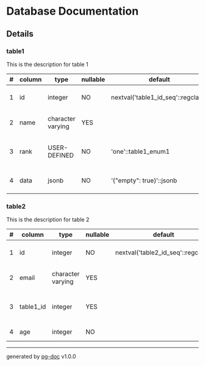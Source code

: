 # Database Documentation
## Details 
### table1
This is the description for table 1

|# |column|type|nullable|default|constraints|description|
|--:|------|----|--------|-------|-----------|-----------|
| 1 | id |  integer | NO | nextval('table1_id_seq'::regclass) | **PK** | This is the id (PK) column |
| 2 | name |  character varying | YES |  |  | This is the name column |
| 3 | rank |  USER-DEFINED | NO | 'one'::table1_enum1 |  | An enumerated rank column |
| 4 | data |  jsonb | NO | '{"empty": true}'::jsonb |  | This is a data (json) column |
### table2
This is the description for table 2

|# |column|type|nullable|default|constraints|description|
|--:|------|----|--------|-------|-----------|-----------|
| 1 | id |  integer | NO | nextval('table2_id_seq'::regclass) | **PK** | This is the id (PK) column |
| 2 | email |  character varying | YES |  | **UNIQ** | This is the email column |
| 3 | table1_id |  integer | YES |  | **FK** ([table1.id](#table1)) | This foreign key referencing table 1 |
| 4 | age |  integer | NO |  |  | This is the age column |
---
generated by [pg-doc](https://github.com/echetzakis/pg-doc) v1.0.0
